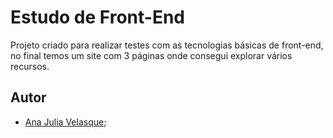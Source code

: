 # Estudo de Front-End
Projeto criado para realizar testes com as tecnologias básicas de front-end, no final temos um site com 3 páginas onde consegui explorar vários recursos.
## Autor
- [Ana Julia Velasque](https://github.com/anajvelasque);
